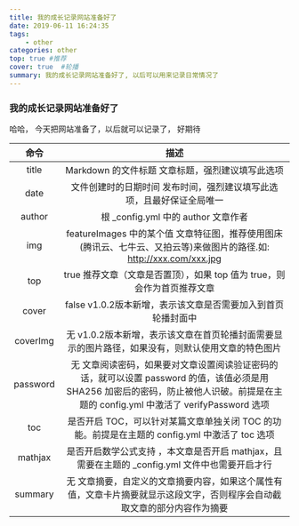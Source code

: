 ```yaml
---
title: 我的成长记录网站准备好了
date: 2019-06-11 16:24:35
tags:
    - other
categories: other
top: true #推荐
cover: true  #轮播
summary: 我的成长记录网站准备好了, 以后可以用来记录日常情况了
---
```

### 我的成长记录网站准备好了
哈哈， 今天把网站准备了，以后就可以记录了， 好期待

命令|描述
:---:|:---:
title|Markdown 的文件标题	文章标题，强烈建议填写此选项
date|文件创建时的日期时间	发布时间，强烈建议填写此选项，且最好保证全局唯一
author|根 _config.yml 中的 author	文章作者
img|featureImages 中的某个值	文章特征图，推荐使用图床(腾讯云、七牛云、又拍云等)来做图片的路径.如: http://xxx.com/xxx.jpg
top|true	推荐文章（文章是否置顶），如果 top 值为 true，则会作为首页推荐文章
cover|false	v1.0.2版本新增，表示该文章是否需要加入到首页轮播封面中
coverImg|无	v1.0.2版本新增，表示该文章在首页轮播封面需要显示的图片路径，如果没有，则默认使用文章的特色图片
password|无	文章阅读密码，如果要对文章设置阅读验证密码的话，就可以设置 password 的值，该值必须是用 SHA256 加密后的密码，防止被他人识破。前提是在主题的 config.yml 中激活了 verifyPassword 选项
toc|是否开启 TOC，可以针对某篇文章单独关闭 TOC 的功能。前提是在主题的 config.yml 中激活了 toc 选项
mathjax|是否开启数学公式支持 ，本文章是否开启 mathjax，且需要在主题的 _config.yml 文件中也需要开启才行
summary|无	文章摘要，自定义的文章摘要内容，如果这个属性有值，文章卡片摘要就显示这段文字，否则程序会自动截取文章的部分内容作为摘要
